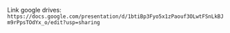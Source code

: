 Link google drives: `https://docs.google.com/presentation/d/1btiBp3Fyo5x1zPaouf3OLwtFSnLkBJm9rPpsTOdYx_o/edit?usp=sharing`